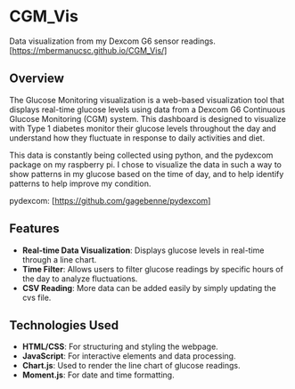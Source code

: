 # CGM_Vis
 Data visualization from my Dexcom G6 sensor readings.
 [https://mbermanucsc.github.io/CGM_Vis/]

## Overview

The Glucose Monitoring visualization is a web-based visualization tool that displays real-time glucose levels using data from a Dexcom G6 Continuous Glucose Monitoring (CGM) system. This dashboard is designed to visualize  with Type 1 diabetes monitor their glucose levels throughout the day and understand how they fluctuate in response to daily activities and diet.

This data is constantly being collected using python, and the pydexcom package on my raspberry pi. I chose to visualize the data in such a way to show patterns in my glucose based on the time of day, and to help identify patterns to help improve my condition.

pydexcom: [https://github.com/gagebenne/pydexcom]

## Features

- **Real-time Data Visualization**: Displays glucose levels in real-time through a line chart.
- **Time Filter**: Allows users to filter glucose readings by specific hours of the day to analyze fluctuations.
- **CSV Reading**: More data can be added easily by simply updating the cvs file.

## Technologies Used

- **HTML/CSS**: For structuring and styling the webpage.
- **JavaScript**: For interactive elements and data processing.
- **Chart.js**: Used to render the line chart of glucose readings.
- **Moment.js**: For date and time formatting.


